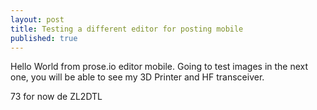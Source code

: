 ```yaml
---
layout: post
title: Testing a different editor for posting mobile
published: true
---
```

Hello World from prose.io editor mobile. Going to test images in the next one, you will be able to see my 3D Printer and HF transceiver. 

73 for now de ZL2DTL
